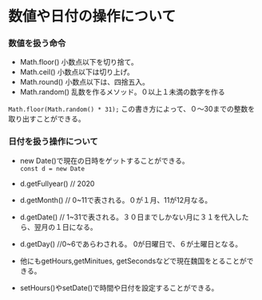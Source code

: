 # 数値や日付の操作について

### 数値を扱う命令  
- Math.floor() 小数点以下を切り捨て。  
- Math.ceil() 小数点以下は切り上げ。
- Math.round() 小数点以下は、四捨五入。  
- Math.random() 乱数を作るメソッド。０以上１未満の数字を作る  

```Math.floor(Math.random() * 31);```
この書き方によって、０〜30までの整数を取り出すことができる。  

### 日付を扱う操作について  
- new Date()で現在の日時をゲットすることができる。  
```const d = new Date```

- d.getFullyear() // 2020
- d.getMonth() // 0~11で表される。０が１月、11が12月なる。  
- d.getDate() // 1~31で表される。３０日までしかない月に３１を代入したら、翌月の１日になる。  
- d.getDay() //0~6であらわされる。 0が日曜日で、６が土曜日となる。  
- 他にもgetHours,getMinitues, getSecondsなどで現在魏国をとることができる。  

- setHours()やsetDate()で時間や日付を設定することができる。
